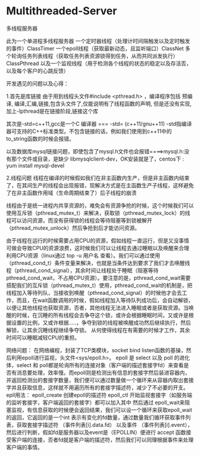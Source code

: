 # Multithreaded-Server
多线程服务器

此为一个单进程多线程服务器
一个定时器线程（处理计时间隔触发以及定时触发的事件）ClassTimer
一个epoll线程（获取最新动态，且监听端口）ClassNet
多个轮询任务列表线程（获取任务列表资源锁得到任务，从而共同派发执行）ClassPthread
以及一个监视线程（用于检测各个线程的状态的稳定以及存活否，以及每个客户的心跳反馈）



开发遇见的问题以及心得：

1.首先是库链接
由于用到线程头文件#include <pthread.h> ，编译程序包括 预编译, 编译,汇编,链接,包含头文件了,仅能说明有了线程函数的声明, 但是还没有实现, 加上-lpthread是在链接阶段,链接这个库

其次是-std=c++11,gcc是一个C 编译器 === -std= (c++11/gnu++11) -std指编译器可支持的C++标准类型。不包含链接的话，例如我们使用到c++11中的 to_string函数的时候会报错。

以及数据库mysql链接问题，即使包含了mysql.h文件也会报错====>mysql.h:没有那个文件或目录，是缺少 libmysqlclient-dev，OK安装就是了，centos下 : yum install mysql-devel 


2.线程问题
线程在编译的时候假如我们在非主函数内生产，但是非主函数内结束了，在其间生产的线程会出现报错，现解决方式是在主函数生产子线程，这样避免了在非主函数作用域（生命周期结束了）后子线程的崩溃

线程由于是统一进程内共享资源的，难免会有资源争抢的时候，这个时候我们可以使用互斥锁（pthread_mutex_t）来解决，获取锁（pthread_mutex_lock）的线程可以访问资源，而没有获得锁的线程会等待阻塞等到锁被解开（pthread_mutex_unlock）然后争抢到后才能访问资源。

由于线程在运行的时候需要占用CPU的资源，假如线程一直运行，但是又没事情可做会导致CPU的资源浪费，这时候我们可以让线程去通过睡眠以及唤醒来合理利用CPU资源（linux通过 top -u 用户名 查看）。我们可以通过使用（pthread_cond_t）条件变量来解决，也就是当条件达到要求了我们才去唤醒线程（pthread_cond_signal），其余时间让线程处于睡眠（阻塞等待pthread_cond_wait，不占用CPU资源）。要注意的是，pthread_cond_wait需要搭配我们的互斥锁（pthread_mutex_t）使用，pthread_cond_wait的机制是，把线程加入等待列队，当接收到唤醒（pthread_cond_signal）的时候他才会去工作，而且，在wait函数调用的时候，假如线程加入等待队列成功后，会自动解锁，以便让其他线程也获取资源，否者，其他线程无法进入睡眠或者是获取资源。当唤醒的时候，在沉睡的所有线程会去争夺这个锁，或许会根据睡眠时间，又或许是根据设置的比例，又或许根据.....，争夺到锁的线程被唤醒成功然后继续执行，然后解锁，让其余沉睡线程继续争夺锁。 
从何使得线程在有需要的时候才工作，其余时间可以睡眠减轻CPU的重担。


网络问题：
在网络编程，封装了TCP类模块，socket bind listen函数的基操，然后利用epoll进行监视，头文件<sys/epoll.h>。
epoll 是 select 以及 poll 的进化体，select 和 poll都是轮询所有的连接对象（客户端的描述套接字fd）来查看是否有消息要处理，效率慢。而epoll则是检测出有信息的套接字然后装进容器内，并返回检测出的套接字数量，我们便可以通过数量做一个循环来从容器内取出套接字并且获取信息，这样就不用遍历所有的套接字描述符，减少了不必要的开支。
epll用法：
epoll_create 创建epoll的描述符
epoll_ctl 开始监视套接字（如服务端的监听套接字，客户端返回的套接字）都可以加入其中
然后通过 epoll_wait来阻塞监视，有信息获取的时候便会返回结果，我们可以设一个循环来获取epoll_wait的返回，它返回的是一个int 表示有变化的fd数量，通过数量我们循环获取事件列表，获取套接字描述符 （事件列表[i].data.fd） 以及事件 （事件列表[i].event），然后进行判断，假如fd是服务器以及event是（EPOLLIN）便进行 accept 函数接受客户端的连接，否者fd就是客户端的描述符，然后我们可以同理根据事件来处理客户端的事情。
